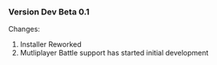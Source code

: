 ### Version Dev Beta 0.1
Changes:
1. Installer Reworked
2. Mutliplayer Battle support has started initial development
